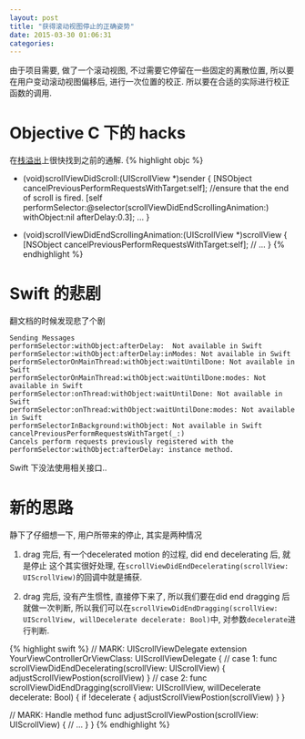 ```yaml
---
layout: post
title: "获得滚动视图停止的正确姿势"
date: 2015-03-30 01:06:31
categories:
---
```


由于项目需要, 做了一个滚动视图, 不过需要它停留在一些固定的离散位置, 所以要在用户变动滚动视图偏移后, 进行一次位置的校正. 所以要在合适的实际进行校正函数的调用.

# Objective C 下的 hacks

在[栈溢出](http://stackoverflow.com/questions/993280/how-to-detect-when-a-uiscrollview-has-finished-scrolling)上很快找到之前的通解.
{% highlight objc %}
- (void)scrollViewDidScroll:(UIScrollView *)sender {
  [NSObject cancelPreviousPerformRequestsWithTarget:self];
  //ensure that the end of scroll is fired.
  [self performSelector:@selector(scrollViewDidEndScrollingAnimation:) withObject:nil afterDelay:0.3];
  ...
}

- (void)scrollViewDidEndScrollingAnimation:(UIScrollView *)scrollView {
  [NSObject cancelPreviousPerformRequestsWithTarget:self];
  // ...
}
{% endhighlight %}

# Swift 的悲剧

翻文档的时候发现悲了个剧

	Sending Messages
	performSelector:withObject:afterDelay:  Not available in Swift
	performSelector:withObject:afterDelay:inModes: Not available in Swift
	performSelectorOnMainThread:withObject:waitUntilDone: Not available in Swift
	performSelectorOnMainThread:withObject:waitUntilDone:modes: Not available in Swift
	performSelector:onThread:withObject:waitUntilDone: Not available in Swift
	performSelector:onThread:withObject:waitUntilDone:modes: Not available in Swift
	performSelectorInBackground:withObject: Not available in Swift
	cancelPreviousPerformRequestsWithTarget(_:)
	Cancels perform requests previously registered with the performSelector:withObject:afterDelay: instance method.


Swift 下没法使用相关接口..

# 新的思路

静下了仔细想一下,  用户所带来的停止, 其实是两种情况

1. drag 完后, 有一个decelerated motion 的过程, did end decelerating 后, 就是停止
  这个其实很好处理, 在`scrollViewDidEndDecelerating(scrollView: UIScrollView)`的回调中就是捕获.

2. drag 完后,  没有产生惯性, 直接停下来了, 所以我们要在did end  dragging 后就做一次判断,
	所以我们可以在`scrollViewDidEndDragging(scrollView: UIScrollView, willDecelerate decelerate: Bool)`中, 对参数`decelerate`进行判断.

{% highlight swift %}
// MARK: UIScrollViewDelegate
extension YourViewControllerOrViewClass: UIScrollViewDelegate {
  // case 1:
  func scrollViewDidEndDecelerating(scrollView: UIScrollView) {
    adjustScrollViewPostion(scrollView)
  }
  // case 2:
  func scrollViewDidEndDragging(scrollView: UIScrollView, willDecelerate decelerate: Bool) {
    if !decelerate {
      adjustScrollViewPostion(scrollView)
    }
  }

  // MARK: Handle method
  func adjustScrollViewPostion(scrollView: UIScrollView) {
    // ...
  }
}
{% endhighlight %}
